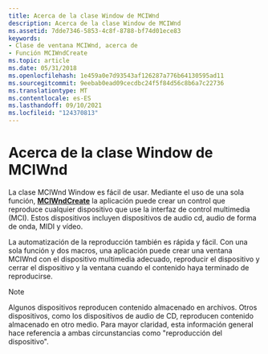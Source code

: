 ```yaml
---
title: Acerca de la clase Window de MCIWnd
description: Acerca de la clase Window de MCIWnd
ms.assetid: 7dde7346-5853-4c8f-8788-bf74d01ece83
keywords:
- Clase de ventana MCIWnd, acerca de
- Función MCIWndCreate
ms.topic: article
ms.date: 05/31/2018
ms.openlocfilehash: 1e459a0e7d93543af126287a776b64130595ad11
ms.sourcegitcommit: 9eebab0ead09cecdbc24f5f84d56c8b6a7c22736
ms.translationtype: MT
ms.contentlocale: es-ES
ms.lasthandoff: 09/10/2021
ms.locfileid: "124370813"
---
```

# <a name="about-the-mciwnd-window-class"></a>Acerca de la clase Window de MCIWnd

La clase MCIWnd Window es fácil de usar. Mediante el uso de una sola función, [**MCIWndCreate**](/windows/desktop/api/Vfw/nf-vfw-mciwndcreatea) la aplicación puede crear un control que reproduce cualquier dispositivo que use la interfaz de control multimedia (MCI). Estos dispositivos incluyen dispositivos de audio cd, audio de forma de onda, MIDI y vídeo.

La automatización de la reproducción también es rápida y fácil. Con una sola función y dos macros, una aplicación puede crear una ventana MCIWnd con el dispositivo multimedia adecuado, reproducir el dispositivo y cerrar el dispositivo y la ventana cuando el contenido haya terminado de reproducirse.

> [!Note]  
> Algunos dispositivos reproducen contenido almacenado en archivos. Otros dispositivos, como los dispositivos de audio de CD, reproducen contenido almacenado en otro medio. Para mayor claridad, esta información general hace referencia a ambas circunstancias como "reproducción del dispositivo".

 

 

 




